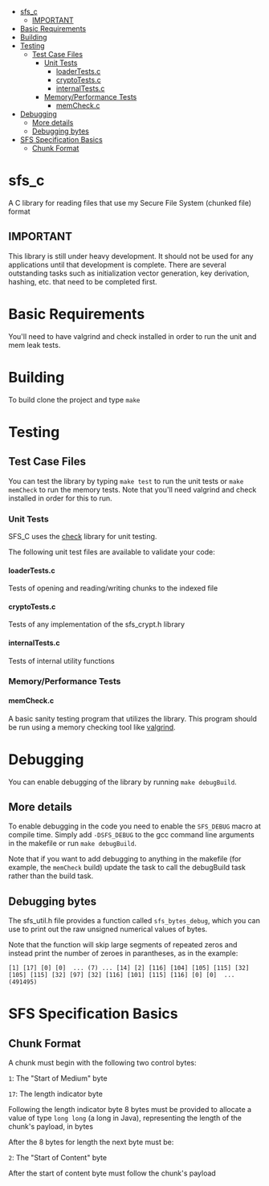 - [sfs_c](#sfs_c)
  - [IMPORTANT](#important)
- [Basic Requirements](#basic-requirements)
- [Building](#building)
- [Testing](#testing)
  - [Test Case Files](#test-case-files)
    - [Unit Tests](#unit-tests)
      - [loaderTests.c](#loadertestsc)
      - [cryptoTests.c](#cryptotestsc)
      - [internalTests.c](#internaltestsc)
    - [Memory/Performance Tests](#memoryperformance-tests)
      - [memCheck.c](#memcheckc)
- [Debugging](#debugging)
  - [More details](#more-details)
  - [Debugging bytes](#debugging-bytes)
- [SFS Specification Basics](#sfs-specification-basics)
  - [Chunk Format](#chunk-format)

# sfs_c
A C library for reading files that use my Secure File System (chunked file) format

## IMPORTANT
This library is still under heavy development.  It should not be used for any applications until that development is complete.  There are several outstanding tasks such as initialization vector generation, key derivation, hashing, etc. that need to be completed first.

# Basic Requirements
You'll need to have valgrind and check installed in order to run the unit and mem leak tests.

# Building
To build clone the project and type ```make```

# Testing
## Test Case Files

You can test the library by typing ```make test``` to run the unit tests or ```make memCheck``` to run the memory tests.  Note that you'll need valgrind and check installed in order for this to run.

### Unit Tests
SFS_C uses the [check](https://libcheck.github.io/check/) library for unit testing.

The following unit test files are available to validate your code:

#### loaderTests.c
Tests of opening and reading/writing chunks to the indexed file

#### cryptoTests.c
Tests of any implementation of the sfs_crypt.h library

#### internalTests.c
Tests of internal utility functions

### Memory/Performance Tests
#### memCheck.c
A basic sanity testing program that utilizes the library.  This program should be run using a memory checking tool like [valgrind](https://valgrind.org/).

# Debugging
You can enable debugging of the library by running ```make debugBuild```.

## More details
To enable debugging in the code you need to enable the ```SFS_DEBUG``` macro at compile time.  Simply add ```-DSFS_DEBUG``` to the gcc command line arguments in the makefile or run ```make debugBuild```.

Note that if you want to add debugging to anything in the makefile (for example, the ```memCheck``` build) update the task to call the debugBuild task rather than the build task.

## Debugging bytes
The sfs_util.h file provides a function called ```sfs_bytes_debug```, which you can use to print out the raw unsigned numerical values of bytes.  

Note that the function will skip large segments of repeated zeros and instead print the number of zeroes in parantheses, as in the example:

```
[1] [17] [0] [0]  ... (7) ... [14] [2] [116] [104] [105] [115] [32] [105] [115] [32] [97] [32] [116] [101] [115] [116] [0] [0]  ...(491495)
```

# SFS Specification Basics
## Chunk Format
A chunk must begin with the following two control bytes:

```1```:    The "Start of Medium" byte

```17```:   The length indicator byte

Following the length indicator byte 8 bytes must be provided to allocate a value of type ```long long``` (a long in Java), representing the length of the chunk's payload, in bytes

After the 8 bytes for length the next byte must be:

```2```:    The "Start of Content" byte

After the start of content byte must follow the chunk's payload
